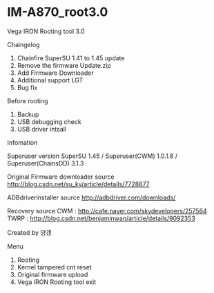 IM-A870_root3.0
===============

Vega IRON Rooting tool 3.0

Chaingelog

1. Chainfire SuperSU 1.41 to 1.45 update
2. Remove the firmware Update.zip
3. Add Firmware Downloader
4. Additional support LGT
5. Bug fix

Before rooting
1. Backup
2. USB debugging check
3. USB driver intsall

Infomation

Superuser version
SuperSU 1.45 / Superuser(CWM) 1.0.1.8 / Superuser(ChainsDD) 3.1.3

Original Firmware downloader source
http://blog.csdn.net/su_ky/article/details/7728877

ADBdriverinstaller source 
http://adbdriver.com/downloads/

Recovery source
 CWM : http://cafe.naver.com/skydevelopers/257564
 TWRP : http://blog.csdn.net/benjaminwan/article/details/9092353

Created by 양갱

Menu

1. Rooting
2. Kernel tampered cnt reset
3. Original firmware upload
4. Vega IRON Rooting tool exit
